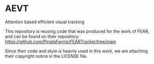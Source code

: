 # AEVT
Attention based efficient visual tracking

This repository is reusing code that was produced for the work of FEAR, and can be found on their repository: https://github.com/PinataFarms/FEARTracker/tree/main

Since their code and style is heavily used in this work, we are attaching their copyright notice in the LICENSE file.

